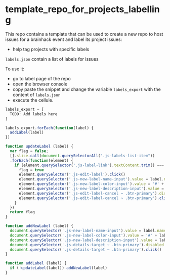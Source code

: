 # template_repo_for_projects_labelling

This repo contains a template that can be used to create a new repo to host issues
for a brainhack event and label its project issues:

- help tag projects with specific labels

`labels.json` contain a list of labels for issues

To use it:

- go to label page of the repo
- open the browser console
- copy paste the snippet and change the variable `labels_export` with the
  content of `labels.json`
- execute the cellule.

```javascript
labels_export = [
  TODO: Add labels here
]

labels_export.forEach(function(label) {
  addLabel(label)
})

function updateLabel (label) {
  var flag = false;
  [].slice.call(document.querySelectorAll(".js-labels-list-item"))
  .forEach(function(element) {
    if (element.querySelector('.js-label-link').textContent.trim() === label.name) {
      flag = true
      element.querySelector('.js-edit-label').click()
      element.querySelector('.js-new-label-name-input').value = label.name
      element.querySelector('.js-new-label-color-input').value = '#' + label.color
      element.querySelector('.js-new-label-description-input').value = label.description
      element.querySelector('.js-edit-label-cancel ~ .btn-primary').disabled = false
      element.querySelector('.js-edit-label-cancel ~ .btn-primary').click()
    }
  })
  return flag
}

function addNewLabel (label) {
  document.querySelector('.js-new-label-name-input').value = label.name
  document.querySelector('.js-new-label-color-input').value = '#' + label.color
  document.querySelector('.js-new-label-description-input').value = label.description
  document.querySelector('.js-details-target ~ .btn-primary').disabled = false
  document.querySelector('.js-details-target ~ .btn-primary').click()
}

function addLabel (label) {
  if (!updateLabel(label)) addNewLabel(label)
}
```
